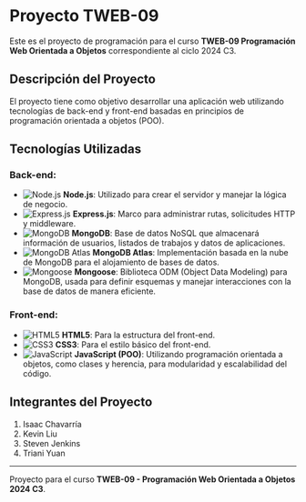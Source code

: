 # Proyecto TWEB-09

Este es el proyecto de programación para el curso **TWEB-09 Programación Web Orientada a Objetos** correspondiente al ciclo 2024 C3.

## Descripción del Proyecto

El proyecto tiene como objetivo desarrollar una aplicación web utilizando tecnologías de back-end y front-end basadas en principios de programación orientada a objetos (POO).

## Tecnologías Utilizadas

### Back-end:

- ![Node.js](https://img.shields.io/badge/Node.js-339933?style=for-the-badge&logo=nodedotjs&logoColor=white) **Node.js**: Utilizado para crear el servidor y manejar la lógica de negocio.
- ![Express.js](https://img.shields.io/badge/Express.js-000000?style=for-the-badge&logo=express&logoColor=white) **Express.js**: Marco para administrar rutas, solicitudes HTTP y middleware.
- ![MongoDB](https://img.shields.io/badge/MongoDB-47A248?style=for-the-badge&logo=mongodb&logoColor=white) **MongoDB**: Base de datos NoSQL que almacenará información de usuarios, listados de trabajos y datos de aplicaciones.
- ![MongoDB Atlas](https://img.shields.io/badge/MongoDB%20Atlas-4DB33D?style=for-the-badge&logo=mongodb&logoColor=white) **MongoDB Atlas**: Implementación basada en la nube de MongoDB para el alojamiento de bases de datos.
- ![Mongoose](https://img.shields.io/badge/Mongoose-880000?style=for-the-badge&logo=mongoose&logoColor=white) **Mongoose**: Biblioteca ODM (Object Data Modeling) para MongoDB, usada para definir esquemas y manejar interacciones con la base de datos de manera eficiente.

### Front-end:

- ![HTML5](https://img.shields.io/badge/HTML5-E34F26?style=for-the-badge&logo=html5&logoColor=white) **HTML5**: Para la estructura del front-end.
- ![CSS3](https://img.shields.io/badge/CSS3-1572B6?style=for-the-badge&logo=css3&logoColor=white) **CSS3**: Para el estilo básico del front-end.
- ![JavaScript](https://img.shields.io/badge/JavaScript-F7DF1E?style=for-the-badge&logo=javascript&logoColor=black) **JavaScript (POO)**: Utilizando programación orientada a objetos, como clases y herencia, para modularidad y escalabilidad del código.

## Integrantes del Proyecto

1. Isaac Chavarría
2. Kevin Liu
3. Steven Jenkins
4. Triani Yuan

---

Proyecto para el curso **TWEB-09 - Programación Web Orientada a Objetos 2024 C3**.
